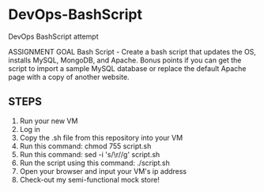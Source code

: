 # DevOps-BashScript
DevOps BashScript attempt

ASSIGNMENT GOAL
Bash Script - Create a bash script that updates the OS, installs MySQL, MongoDB, and Apache. Bonus points if you can get the script to import a sample MySQL database or replace the default Apache page with a copy of another website.


STEPS
-----
1) Run your new VM
2) Log in
3) Copy the .sh file from this repository into your VM
4) Run this command: chmod 755 script.sh
5) Run this command: sed -i 's/\r//g' script.sh
6) Run the script using this command: ./script.sh
7) Open your browser and input your VM's ip address
8) Check-out my semi-functional mock store!
